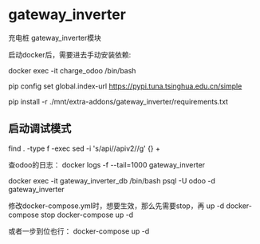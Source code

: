 # gateway_inverter

充电桩 gateway_inverter模块


启动docker后，需要进去手动安装依赖:

docker exec -it charge_odoo /bin/bash 

pip config set global.index-url https://pypi.tuna.tsinghua.edu.cn/simple

pip install -r ./mnt/extra-addons/gateway_inverter/requirements.txt



## 启动调试模式


find . -type f  -exec sed -i 's/api\//apiv2\//g' {} +


查odoo的日志：
docker logs -f --tail=1000 gateway_inverter


docker exec -it gateway_inverter_db /bin/bash
psql -U odoo -d gateway_inverter




修改docker-compose.yml时，想要生效，那么先需要stop，再 up -d
docker-compose stop 
docker-compose up -d  

或者一步到位也行： docker-compose up -d  







